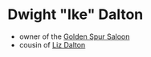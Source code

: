 # Dwight "Ike" Dalton
- owner of the [Golden Spur Saloon](hometown.loc.golden_saloon.md)
- cousin of [Liz Dalton](hometown.npc.liz_dalton.md)
